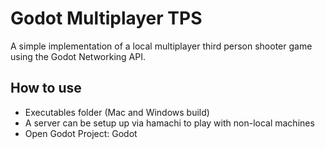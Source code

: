 # Godot Multiplayer TPS
A simple implementation of a local multiplayer third person shooter game using the Godot Networking API.

## How to use
- Executables folder (Mac and Windows build)
- A server can be setup up via hamachi to play with non-local machines
- Open Godot Project: Godot 
